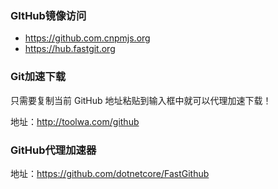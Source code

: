 ### GItHub镜像访问

- https://github.com.cnpmjs.org
- https://hub.fastgit.org


### Git加速下载

只需要复制当前 GitHub 地址粘贴到输入框中就可以代理加速下载！

地址：http://toolwa.com/github

### GitHub代理加速器

地址：https://github.com/dotnetcore/FastGithub